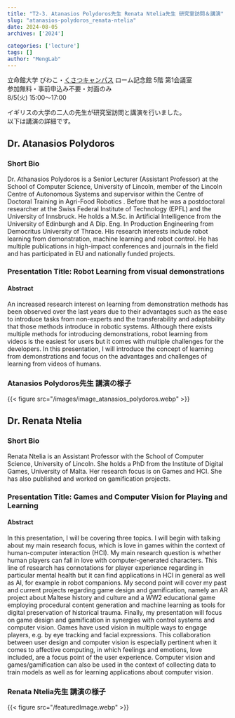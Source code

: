 ```yaml
---
title: "T2-3. Atanasios Polydoros先生 Renata Ntelia先生 研究室訪問＆講演"
slug: "atanasios-polydoros_renata-ntelia"
date: 2024-08-05
archives: ['2024']

categories: ['lecture']
tags: []
author: "MengLab"
---
```


立命館大学 びわこ・[くさつキャンパス](https://www.ritsumei.ac.jp/accessmap/bkc/) ローム記念館 5階 第1会議室  
参加無料・事前申込み不要・対面のみ  
8/5(火) 15:00～17:00  

イギリスの大学の二人の先生が研究室訪問と講演を行いました。  
以下は講演の詳細です。

## Dr. Atanasios Polydoros

### Short Bio

Dr. Athanasios Polydoros is a Senior Lecturer (Assistant Professor) at the School of Computer Science, University of Lincoln, member of the Lincoln Centre of Autonomous Systems and supervisor within the Centre of Doctoral Training in Agri-Food Robotics . Before that he was a postdoctoral researcher at the Swiss Federal Institute of Technology (EPFL) and the University of Innsbruck. He holds a M.Sc. in Artificial Intelligence from the University of Edinburgh and A Dip. Eng. In Production Engineering from Democritus University of Thrace. His research interests include robot learning from demonstration, machine learning and robot control. He has multiple publications in high-impact conferences and journals in the field and has participated in EU and nationally funded projects.

### Presentation Title: Robot Learning from visual demonstrations  

#### Abstract

An increased research interest on learning from demonstration methods has been observed over the last years due to their advantages such as the ease to introduce tasks from non-experts and the transferability and adaptability that those methods introduce in robotic systems. Although there exists multiple methods for introducing demonstrations, robot learning from videos is the easiest for users but it comes with multiple challenges for the developers. In this presentation, I will introduce the concept of learning from demonstrations and focus on the advantages and challenges of learning from videos of humans.

### Atanasios Polydoros先生 講演の様子

{{< figure src="/images/image_atanasios_polydoros.webp" >}}

## Dr. Renata Ntelia

### Short Bio

Renata Ntelia is an Assistant Professor with the School of Computer Science, University of Lincoln. She holds a PhD from the Institute of Digital Games, University of Malta. Her research focus is on Games and HCI. She has also published and worked on gamification projects.

### Presentation Title:  Games and Computer Vision for Playing and Learning

#### Abstract

In this presentation, I will be covering three topics. I will begin with talking about my main research focus, which is love in games within the context of human-computer interaction (HCI). My main research question is whether human players can fall in love with computer-generated characters. This line of research has connotations for player experience regarding in particular mental health but it can find applications in HCI in general as well as AI, for example in robot companions. My second point will cover my past and current projects regarding game design and gamification, namely an AR project about Maltese history and culture and a WW2 educational game employing procedural content generation and machine learning as tools for digital preservation of historical trauma. Finally, my presentation will focus on game design and gamification in synergies with control systems and computer vision. Games have used vision in multiple ways to engage players, e.g. by eye tracking and facial expressions. This collaboration between user design and computer vision is especially pertinent when it comes to affective computing, in which feelings and emotions, love included, are a focus point of the user experience. Computer vision and games/gamification can also be used in the context of collecting data to train models as well as for learning applications about computer vision.

### Renata Ntelia先生 講演の様子

{{< figure src="/featuredImage.webp" >}}
